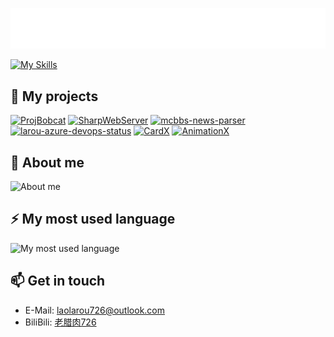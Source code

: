 
<p>
<img src="/laolarou.svg" />
</p>

[![My Skills](https://skillicons.dev/icons?i=cs,dotnet,unity,java,html,ts,nodejs)](https://skillicons.dev)

## 🎲 My projects

[![ProjBobcat](https://github-readme-stats.vercel.app/api/pin/?username=corona-studio&repo=ProjBobcat&theme=swift)](https://github.com/Corona-Studio/ProjBobcat)
[![SharpWebServer](https://github-readme-stats.vercel.app/api/pin/?username=corona-studio&repo=SharpWebServer&theme=swift)](https://github.com/Corona-Studio/SharpWebServer)
[![mcbbs-news-parser](https://github-readme-stats.vercel.app/api/pin/?username=corona-studio&repo=mcbbs-news-parser&theme=swift)](https://github.com/Corona-Studio/mcbbs-news-parser)
[![larou-azure-devops-status](https://github-readme-stats.vercel.app/api/pin/?username=laolarou726&repo=larou-azure-devops-status&theme=swift)](https://github.com/laolarou726/larou-azure-devops-status)
[![CardX](https://github-readme-stats.vercel.app/api/pin/?username=laolarou726&repo=CardX&theme=swift)](https://github.com/laolarou726/CardX)
[![AnimationX](https://github-readme-stats.vercel.app/api/pin/?username=corona-studio&repo=AnimationX&theme=swift)](https://github.com/Corona-Studio/AnimationX)

## 👀 About me

![About me](https://github-readme-stats.vercel.app/api?username=laolarou726&count_private=true&show_icons=true&theme=swift)

## ⚡ My most used language

![My most used language](https://github-readme-stats.vercel.app/api/top-langs/?username=laolarou726&count_private=true&layout=compact&theme=swift)

## 📫 Get in touch

- E-Mail: [laolarou726@outlook.com](mailto:laolarou726@outlook.com)
- BiliBili: [老腊肉726](https://space.bilibili.com/31267692)
